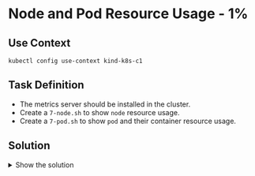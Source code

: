 # Node and Pod Resource Usage - 1%

## Use Context

```shell
kubectl config use-context kind-k8s-c1
```

## Task Definition

- The metrics server should be installed in the cluster.
- Create a `7-node.sh` to show `node` resource usage.
- Create a `7-pod.sh` to show `pod` and their container resource usage.

## Solution

<details>
  <summary>Show the solution</summary>

### List the top options

```shell
k top -h
Display resource (CPU/memory) usage.

 The top command allows you to see the resource consumption for nodes or pods.

 This command requires Metrics Server to be correctly configured and working on the server.

Available Commands:
  node          Display resource (CPU/memory) usage of nodes
  pod           Display resource (CPU/memory) usage of pods

Usage:
  kubectl top [flags] [options]

Use "kubectl top <command> --help" for more information about a given command.
Use "kubectl options" for a list of global command-line options (applies to all commands).
```

### Create the 7-node.sh script

```shell
echo 'kubectl top node' > 7-node.sh
chmod u+x 7-node.sh
./7-node.sh
```

### Create the 7-pod.sh script

#### Check the documentation

```shell
k top pod -h
--containers=false:
    If present, print usage of containers within a pod.
```

#### Create the script

```shell
echo 'kubectl top pod --containers=true' > 7-pod.sh
chmod u+x 7-pod.sh
./7-pod.sh
```
</details>
